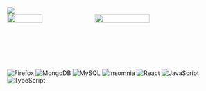 
<img align="center" src="https://github-readme-stats.vercel.app/api?username=gabriel-ggpk&count_private=true&show_icons=true&theme=tokyonight">

<div style="display: flex;align-items: start;">
<img style="width:40%;" src="https://spotify-github-profile.vercel.app/api/view?uid=bibikan&cover_image=false&theme=default">
<img style="width:50%;padding-bottom:93px;" src="https://github-readme-stats.vercel.app/api/top-langs/?username=gabriel-ggpk&layout=compact&theme=tokyonight">
</div>

![Firefox](https://img.shields.io/badge/Firefox-FF7139?style=for-the-badge&logo=Firefox-Browser&logoColor=white)
![MongoDB](https://img.shields.io/badge/MongoDB-%234ea94b.svg?style=for-the-badge&logo=mongodb&logoColor=white)
![MySQL](https://img.shields.io/badge/mysql-%2300f.svg?style=for-the-badge&logo=mysql&logoColor=white)
![Insomnia](https://img.shields.io/badge/Insomnia-black?style=for-the-badge&logo=insomnia&logoColor=5849BE)
![React](https://img.shields.io/badge/react-%2320232a.svg?style=for-the-badge&logo=react&logoColor=%2361DAFB)
![JavaScript](https://img.shields.io/badge/javascript-%23323330.svg?style=for-the-badge&logo=javascript&logoColor=%23F7DF1E)
![TypeScript](https://img.shields.io/badge/typescript-%23007ACC.svg?style=for-the-badge&logo=typescript&logoColor=white)
